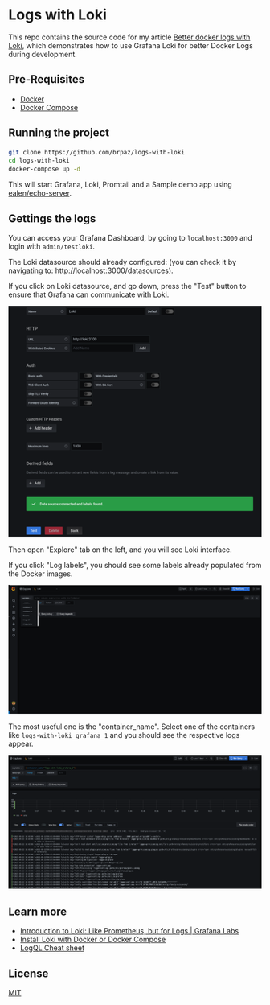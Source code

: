 # Logs with Loki

This repo contains the source code for my article [Better docker logs with Loki](https://brunopaz.dev/blog/better-docker-logs-with-loki), which demonstrates how to use Grafana Loki for better Docker Logs during development.

## Pre-Requisites

* [Docker](https://www.docker.com/)
* [Docker Compose](https://docs.docker.com/compose/)


## Running the project

```sh
git clone https://github.com/brpaz/logs-with-loki
cd logs-with-loki
docker-compose up -d
```

This will start Grafana, Loki, Promtail and a Sample demo app using [ealen/echo-server](https://hub.docker.com/r/ealen/echo-server).


## Gettings the logs

You can access your Grafana Dashboard, by going to `localhost:3000` and login with `admin/testloki`.

The Loki datasource should already configured: (you can check it by navigating to: http://localhost:3000/datasources).

If you click on Loki datasource, and go down, press the "Test" button to ensure that Grafana can communicate with Loki.

![Loki config](docs/assets/lokiconfig.png)


Then open "Explore" tab on the left, and you will see Loki interface.


If you click "Log labels", you should see some labels already populated from the Docker images.

![Loki](docs/assets/lokiview.png)

The most useful one is the "container_name". Select one of the containers like `logs-with-loki_grafana_1` and you should see the respective logs appear.


![logs](docs/assets/logs.png)


## Learn more

* [Introduction to Loki: Like Prometheus, but for Logs | Grafana Labs](https://grafana.com/go/webinar/intro-to-loki-like-prometheus-but-for-logs/?pg=oss-loki&plcmt=hero-txt)
* [Install Loki with Docker or Docker Compose](https://grafana.com/docs/loki/latest/installation/docker/)
* [LogQL Cheat sheet](https://megamorf.gitlab.io/cheat-sheets/loki/)


## License

[MIT](LICENSE)